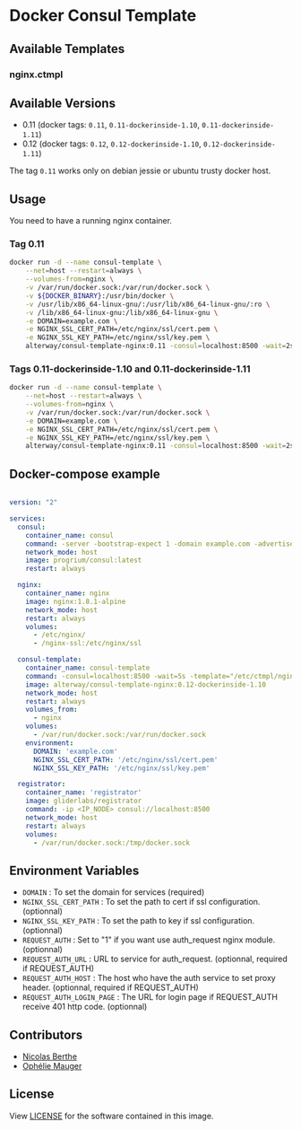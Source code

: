 # Docker Consul Template


## Available Templates

### nginx.ctmpl


## Available Versions

- 0.11 (docker tags: `0.11`, `0.11-dockerinside-1.10`, `0.11-dockerinside-1.11`)
- 0.12 (docker tags: `0.12`, `0.12-dockerinside-1.10`, `0.12-dockerinside-1.11`)

The tag `0.11` works only on debian jessie or ubuntu trusty docker host.

## Usage

You need to have a running nginx container.

### Tag 0.11

```bash
docker run -d --name consul-template \
    --net=host --restart=always \
    --volumes-from=nginx \
    -v /var/run/docker.sock:/var/run/docker.sock \
    -v ${DOCKER_BINARY}:/usr/bin/docker \
    -v /usr/lib/x86_64-linux-gnu/:/usr/lib/x86_64-linux-gnu/:ro \
    -v /lib/x86_64-linux-gnu:/lib/x86_64-linux-gnu \
    -e DOMAIN=example.com \
    -e NGINX_SSL_CERT_PATH=/etc/nginx/ssl/cert.pem \
    -e NGINX_SSL_KEY_PATH=/etc/nginx/ssl/key.pem \
    alterway/consul-template-nginx:0.11 -consul=localhost:8500 -wait=2s -log-level=err -template="/etc/ctmpl/nginx.ctmpl:/etc/nginx/nginx.conf:docker kill -s HUP nginx"
```

### Tags 0.11-dockerinside-1.10 and 0.11-dockerinside-1.11

```bash
docker run -d --name consul-template \
    --net=host --restart=always \
    --volumes-from=nginx \
    -v /var/run/docker.sock:/var/run/docker.sock \
    -e DOMAIN=example.com \
    -e NGINX_SSL_CERT_PATH=/etc/nginx/ssl/cert.pem \
    -e NGINX_SSL_KEY_PATH=/etc/nginx/ssl/key.pem \
    alterway/consul-template-nginx:0.11 -consul=localhost:8500 -wait=2s -log-level=err -template="/etc/ctmpl/nginx.ctmpl:/etc/nginx/nginx.conf:docker kill -s HUP nginx"
```

## Docker-compose example

```yaml

version: "2"

services:
  consul:
    container_name: consul
    command: -server -bootstrap-expect 1 -domain example.com -advertise <IP NODE> -dc datacenter1 -recursor 8.8.8.8 -ui-dir /ui -data-dir /data/consul -encrypt <SECRET_KEY_BASE>
    network_mode: host
    image: progrium/consul:latest
    restart: always

  nginx:
    container_name: nginx
    image: nginx:1.8.1-alpine
    network_mode: host
    restart: always
    volumes:
      - /etc/nginx/
      - /nginx-ssl:/etc/nginx/ssl

  consul-template:
    container_name: consul-template
    command: -consul=localhost:8500 -wait=5s -template="/etc/ctmpl/nginx.ctmpl:/etc/nginx/nginx.conf:docker kill -s HUP nginx"
    image: alterway/consul-template-nginx:0.12-dockerinside-1.10
    network_mode: host
    restart: always
    volumes_from:
      - nginx
    volumes:
      - /var/run/docker.sock:/var/run/docker.sock
    environment:
      DOMAIN: 'example.com'
      NGINX_SSL_CERT_PATH: '/etc/nginx/ssl/cert.pem'
      NGINX_SSL_KEY_PATH: '/etc/nginx/ssl/key.pem'

  registrator:
    container_name: 'registrator'
    image: gliderlabs/registrator
    command: -ip <IP_NODE> consul://localhost:8500
    network_mode: host
    restart: always
    volumes:
      - /var/run/docker.sock:/tmp/docker.sock
```

## Environment Variables

- `DOMAIN`                : To set the domain for services (required)
- `NGINX_SSL_CERT_PATH`   : To set the path to cert if ssl configuration. (optionnal)
- `NGINX_SSL_KEY_PATH`      : To set the path to key if ssl configuration. (optionnal)
- `REQUEST_AUTH`            : Set to "1" if you want use auth_request nginx module. (optionnal)
- `REQUEST_AUTH_URL`        : URL to service for auth_request. (optionnal, required if REQUEST_AUTH)
- `REQUEST_AUTH_HOST`       : The host who have the auth service to set proxy header. (optionnal, required if REQUEST_AUTH)
- `REQUEST_AUTH_LOGIN_PAGE` : The URL for login page if REQUEST_AUTH receive 401 http code. (optionnal)


## Contributors

- [Nicolas Berthe](https://github.com/4devnull)
- [Ophélie Mauger](https://github.com/omauger)

## License

View [LICENSE](LICENSE) for the software contained in this image.
